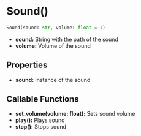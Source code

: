 # Sound()

```py
Sound(sound: str, volume: float = 1)
```

  * **sound:** String with the path of the sound
  * **volume:** Volume of the sound

## Properties

  * **sound:** Instance of the sound

## Callable Functions

  * **set_volume(volume: float):** Sets sound volume
  * **play():** Plays sound
  * **stop():** Stops sound